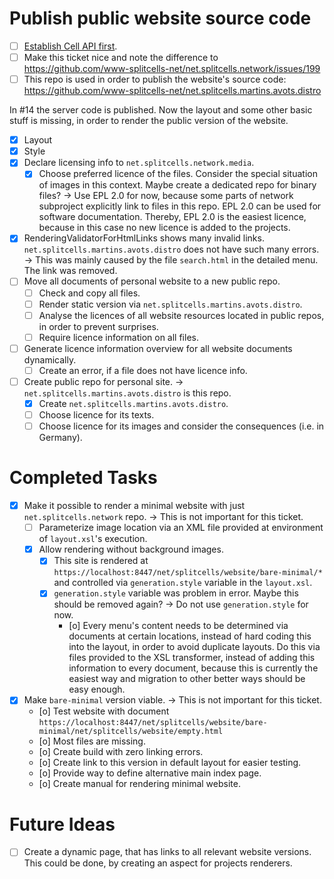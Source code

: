 # Publish public website source code
* [ ] [Establish Cell API first](2024-08-06-establish-cell-api.md).
* [ ] Make this ticket nice and note the difference to https://github.com/www-splitcells-net/net.splitcells.network/issues/199
* [ ] This repo is used in order to publish the website's source code: https://github.com/www-splitcells-net/net.splitcells.martins.avots.distro

In #14 the server code is published.
Now the layout and some other basic stuff is missing,
in order to render the public version of the website.

* [x] Layout
* [x] Style
* [x] Declare licensing info to `net.splitcells.network.media`.
    * [x] Choose preferred licence of the files. Consider the special situation of images in this context. Maybe create a dedicated repo for binary files? -> Use EPL 2.0 for now, because some parts of network subproject explicitly link to files in this repo. EPL 2.0 can be used for software documentation. Thereby, EPL 2.0 is the easiest licence, because in this case no new licence is added to the projects.
* [x] RenderingValidatorForHtmlLinks shows many invalid links.
  `net.splitcells.martins.avots.distro` does not have such many errors. -> This was mainly caused by the file `search.html` in the detailed menu. The link was removed.
* [ ] Move all documents of personal website to a new public repo.
    * [ ] Check and copy all files.
    * [ ] Render static version via `net.splitcells.martins.avots.distro`.
    * [ ] Analyse the licences of all website resources located in public repos, in order to prevent surprises.
    * [ ] Require licence information on all files.
* [ ] Generate licence information overview for all website documents dynamically.
    * [ ] Create an error, if a file does not have licence info.
* [ ] Create public repo for personal site. -> `net.splitcells.martins.avots.distro` is this repo.
    * [x] Create `net.splitcells.martins.avots.distro`.
    * [ ] Choose licence for its texts.
    * [ ] Choose licence for its images and consider the consequences (i.e. in Germany).
# Completed Tasks
* [x] Make it possible to render a minimal website with just `net.splitcells.network` repo. -> This is not important for this ticket.
    * [ ] Parameterize image location via an XML file provided at environment of `layout.xsl`'s execution.
    * [x] Allow rendering without background images.
        * [x] This site is rendered at `https://localhost:8447/net/splitcells/website/bare-minimal/*`
          and controlled via `generation.style` variable in the `layout.xsl`.
        * [x] `generation.style` variable was problem in error. Maybe this should be removed again? -> Do not use `generation.style` for now.
            * [o] Every menu's content needs to be determined via documents at certain locations, instead of hard coding this into the layout, in order to avoid duplicate layouts. Do this via files provided to the XSL transformer, instead of adding this information to every document, because this is currently the easiest way and migration to other better ways should be easy enough.
* [x] Make `bare-minimal` version viable. -> This is not important for this ticket.
    * [o] Test website with document `https://localhost:8447/net/splitcells/website/bare-minimal/net/splitcells/website/empty.html`
    * [o] Most files are missing.
    * [o] Create build with zero linking errors.
    * [o] Create link to this version in default layout for easier testing.
    * [o] Provide way to define alternative main index page.
    * [o] Create manual for rendering minimal website.
# Future Ideas
* [ ] Create a dynamic page, that has links to all relevant website versions. This could be done, by creating an aspect for projects renderers.